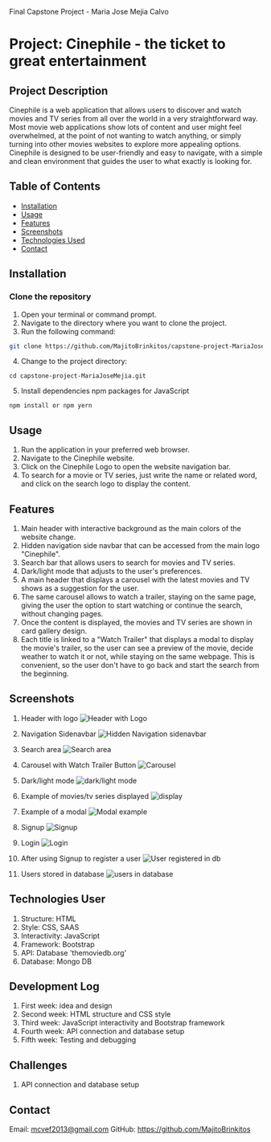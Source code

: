 Final Capstone Project - Maria Jose Mejia Calvo
# Project: Cinephile - the ticket to great entertainment

## Project Description
Cinephile is a web application that allows users to discover and watch movies and TV series from all over the world in a very straightforward way. Most movie web applications show lots of content and user might feel overwhelmed, at the point of not wanting to watch anything, or simply turning into other movies websites to explore more appealing options.
Cinephile is designed to be user-friendly and easy to navigate, with a simple and clean environment that guides the user to what exactly is looking for.

## Table of Contents 
- [Installation](#installation) 
- [Usage](#usage) 
- [Features](#features) 
- [Screenshots](#screenshots) 
- [Technologies Used](#technologies-used) 
- [Contact](#contact)

## Installation
### Clone the repository
1. Open your terminal or command prompt.
2. Navigate to the directory where you want to clone the project.
3. Run the following command:
```bash
git clone https://github.com/MajitoBrinkitos/capstone-project-MariaJoseMejia.git
```
4. Change to the project directory:
```
cd capstone-project-MariaJoseMejia.git
```
5. Install dependencies
npm packages for JavaScript
```
npm install or npm yern
```

## Usage
1. Run the application in your preferred web browser.
2. Navigate to the Cinephile website.
3. Click on the Cinephile Logo to open the website navigation bar.
4. To search for a movie or TV series, just write the name or related word, and click on the search logo to display the content.

## Features
1. Main header with interactive background as the main colors of the website change.
2. Hidden navigation side navbar that can be accessed from the main logo "Cinephile".
3. Search bar that allows users to search for movies and TV series.
4. Dark/light mode that adjusts to the user's preferences.
5. A main header that displays a carousel with the latest movies and TV shows as a suggestion for the user.
6. The same carousel allows to watch a trailer, staying on the same page, giving the user the option to start watching or continue the search, without changing pages. 
7. Once the content is displayed, the  movies and TV series are shown in card gallery design.
8. Each title is linked to a "Watch Trailer" that displays a modal to display the movie's trailer, so the user can see a preview of the movie, decide weather to watch it or not, while staying on the same webpage.
This is convenient, so the user don't have to go back and start the search from the beginning.

## Screenshots
1. Header with logo
![Header with Logo](/images/image.png)

2. Navigation Sidenavbar
![Hidden Navigation sidenavbar](/images/image-1.png)

3. Search area
![Search area](/images/image-2.png)

4. Carousel with Watch Trailer Button
![Carousel](/images/image-3.png)

5. Dark/light mode
![dark/light mode](/images/image-4.png)

6. Example of movies/tv series displayed
![display](/images/image-5.png)

7. Example of a modal
![Modal example](/images/image-6.png)

8. Signup
![Signup](/images/signup-img.png)

9. Login
![Login](/images/login-img.png)

10. After using Signup to register a user
![User registered in db](/images/user-rg.png)

11. Users stored in database
![users in database](/images/users-db.png)

## Technologies User
1. Structure: HTML
2. Style: CSS, SAAS
3. Interactivity: JavaScript
4. Framework: Bootstrap
5. API: Database 'themoviedb.org'
6. Database: Mongo DB

## Development Log
1. First week: idea and design
2. Second week: HTML structure and CSS style
3. Third week: JavaScript interactivity and Bootstrap framework
4. Fourth week: API connection and database setup
5. Fifth week: Testing and debugging

## Challenges
1. API connection and database setup

## Contact
Email: mcvef2013@gmail.com
GitHub: https://github.com/MajitoBrinkitos